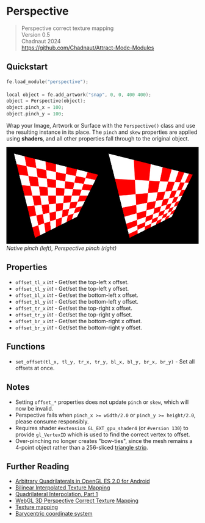 # Perspective

> Perspective correct texture mapping  
> Version 0.5  
> Chadnaut 2024  
> https://github.com/Chadnaut/Attract-Mode-Modules

## Quickstart

```cpp
fe.load_module("perspective");

local object = fe.add_artwork("snap", 0, 0, 400 400);
object = Perspective(object);
object.pinch_x = 100;
object.pinch_y = 100;
```

Wrap your Image, Artwork or Surface with the `Perspective()` class and use the resulting instance in its place. The `pinch` and `skew` properties are applied using **shaders**, and all other properties fall through to the original object.

![Example](example.png)\
*Native pinch (left), Perspective pinch (right)*

## Properties

- `offset_tl_x` *int* - Get/set the top-left x offset.
- `offset_tl_y` *int* - Get/set the top-left y offset.
- `offset_bl_x` *int* - Get/set the bottom-left x offset.
- `offset_bl_y` *int* - Get/set the bottom-left y offset.
- `offset_tr_x` *int* - Get/set the top-right x offset.
- `offset_tr_y` *int* - Get/set the top-right y offset.
- `offset_br_x` *int* - Get/set the bottom-right x offset.
- `offset_br_y` *int* - Get/set the bottom-right y offset.

## Functions

- `set_offset(tl_x, tl_y, tr_x, tr_y, bl_x, bl_y, br_x, br_y)` - Set all offsets at once.

## Notes

- Setting `offset_*` properties does not update `pinch` or `skew`, which will now be invalid.
- Perspective fails when `pinch_x >= width/2.0` or `pinch_y >= height/2.0`, please consume responsibly.
- Requires shader `#extension GL_EXT_gpu_shader4` (or `#version 130`) to provide `gl_VertexID` which is used to find the correct vertex to offset.
- Over-pinching no longer creates "bow-ties", since the mesh remains a 4-point object rather than a 256-sliced [triangle strip](https://github.com/oomek/attractplus/blob/master/src/sprite.cpp#L300).

## Further Reading

- [Arbitrary Quadrilaterals in OpenGL ES 2.0 for Android](https://github.com/bitlush/android-arbitrary-quadrilaterals-in-opengl-es-2-0/blob/master/ArbitraryQuadrilateralsActivity.java)
- [Bilinear Interpolated Texture Mapping](https://pumpkin-games.net/wp/?p=215)
- [Quadrilateral Interpolation, Part 1](https://www.reedbeta.com/blog/quadrilateral-interpolation-part-1/)
- [WebGL 3D Perspective Correct Texture Mapping](https://webglfundamentals.org/webgl/lessons/webgl-3d-perspective-correct-texturemapping.html)
- [Texture mapping](https://en.wikipedia.org/wiki/Texture_mapping#Affine_texture_mapping)
- [Barycentric coordinate system](https://en.wikipedia.org/wiki/Barycentric_coordinate_system)

